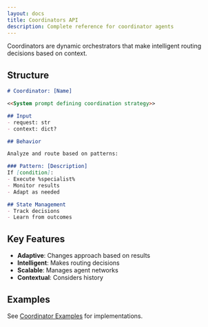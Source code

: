 ```yaml
---
layout: docs
title: Coordinators API
description: Complete reference for coordinator agents
---
```


Coordinators are dynamic orchestrators that make intelligent routing decisions based on context.

## Structure

```markdown
# Coordinator: [Name]

<<System prompt defining coordination strategy>>

## Input
- request: str
- context: dict?

## Behavior

Analyze and route based on patterns:

### Pattern: [Description]
If [condition]:
- Execute %specialist%
- Monitor results
- Adapt as needed

## State Management
- Track decisions
- Learn from outcomes
```

## Key Features

- **Adaptive**: Changes approach based on results
- **Intelligent**: Makes routing decisions
- **Scalable**: Manages agent networks
- **Contextual**: Considers history

## Examples

See [Coordinator Examples](/examples/coordinators/) for implementations.
